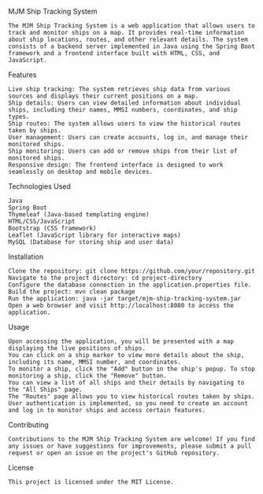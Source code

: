 MJM Ship Tracking System

    The MJM Ship Tracking System is a web application that allows users to track and monitor ships on a map. It provides real-time information about ship locations, routes, and other relevant details. The system consists of a backend server implemented in Java using the Spring Boot framework and a frontend interface built with HTML, CSS, and JavaScript.

Features

    Live ship tracking: The system retrieves ship data from various sources and displays their current positions on a map.
    Ship details: Users can view detailed information about individual ships, including their names, MMSI numbers, coordinates, and ship types.
    Ship routes: The system allows users to view the historical routes taken by ships.
    User management: Users can create accounts, log in, and manage their monitored ships.
    Ship monitoring: Users can add or remove ships from their list of monitored ships.
    Responsive design: The frontend interface is designed to work seamlessly on desktop and mobile devices.

Technologies Used

    Java
    Spring Boot
    Thymeleaf (Java-based templating engine)
    HTML/CSS/JavaScript
    Bootstrap (CSS framework)
    Leaflet (JavaScript library for interactive maps)
    MySQL (Database for storing ship and user data)

Installation

    Clone the repository: git clone https://github.com/your/repository.git
    Navigate to the project directory: cd project-directory
    Configure the database connection in the application.properties file.
    Build the project: mvn clean package
    Run the application: java -jar target/mjm-ship-tracking-system.jar
    Open a web browser and visit http://localhost:8080 to access the application.

Usage

    Upon accessing the application, you will be presented with a map displaying the live positions of ships.
    You can click on a ship marker to view more details about the ship, including its name, MMSI number, and coordinates.
    To monitor a ship, click the "Add" button in the ship's popup. To stop monitoring a ship, click the "Remove" button.
    You can view a list of all ships and their details by navigating to the "All Ships" page.
    The "Routes" page allows you to view historical routes taken by ships.
    User authentication is implemented, so you need to create an account and log in to monitor ships and access certain features.

Contributing

    Contributions to the MJM Ship Tracking System are welcome! If you find any issues or have suggestions for improvements, please submit a pull request or open an issue on the project's GitHub repository.

License

    This project is licensed under the MIT License.

